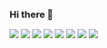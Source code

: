 ### Hi there 👋

<!--
**sproutedpotato/sproutedpotato** is a ✨ _special_ ✨ repository because its `README.md` (this file) appears on your GitHub profile.

Here are some ideas to get you started:

- 🔭 I’m currently working on ...
- 🌱 I’m currently learning ...
- 👯 I’m looking to collaborate on ...
- 🤔 I’m looking for help with ...
- 💬 Ask me about ...
- 📫 How to reach me: ...
- 😄 Pronouns: ...
- ⚡ Fun fact: ...
-->
<a href="①버튼을 눌렀을 때 이동할 링크" target="_blank">

<img src="https://img.shields.io/badge/GitHub-000?style=flat&logo=github&logoColor=fff"/></a>
<img src="https://img.shields.io/badge/Blog-000?style=flat&logo=naver&logoColor=fff"/></a>
<img src="https://img.shields.io/badge/C-000?style=flat&logo=c&logoColor=fff"/></a>
<img src="https://img.shields.io/badge/C%23-000?style=flat&logo=csharp&logoColor=fff"/></a>
<img src="https://img.shields.io/badge/C++-000?style=flat&logo=cplusplus&logoColor=fff"/></a>
<img src="https://img.shields.io/badge/Python-000?style=flat&logo=python&logoColor=fff"/></a>
<img src="https://img.shields.io/badge/Unity-000?style=flat&logo=unity&logoColor=fff"/></a>
<img src="https://img.shields.io/badge/Unreal Engine-000?style=flat&logo=unrealengine&logoColor=fff"/></a>
